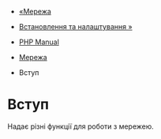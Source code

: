 - [«Мережа](book.network.md)
- [Встановлення та налаштування »](network.setup.md)

- [PHP Manual](index.md)
- [Мережа](book.network.md)
-   Вступ

# Вступ

Надає різні функції для роботи з мережею.

